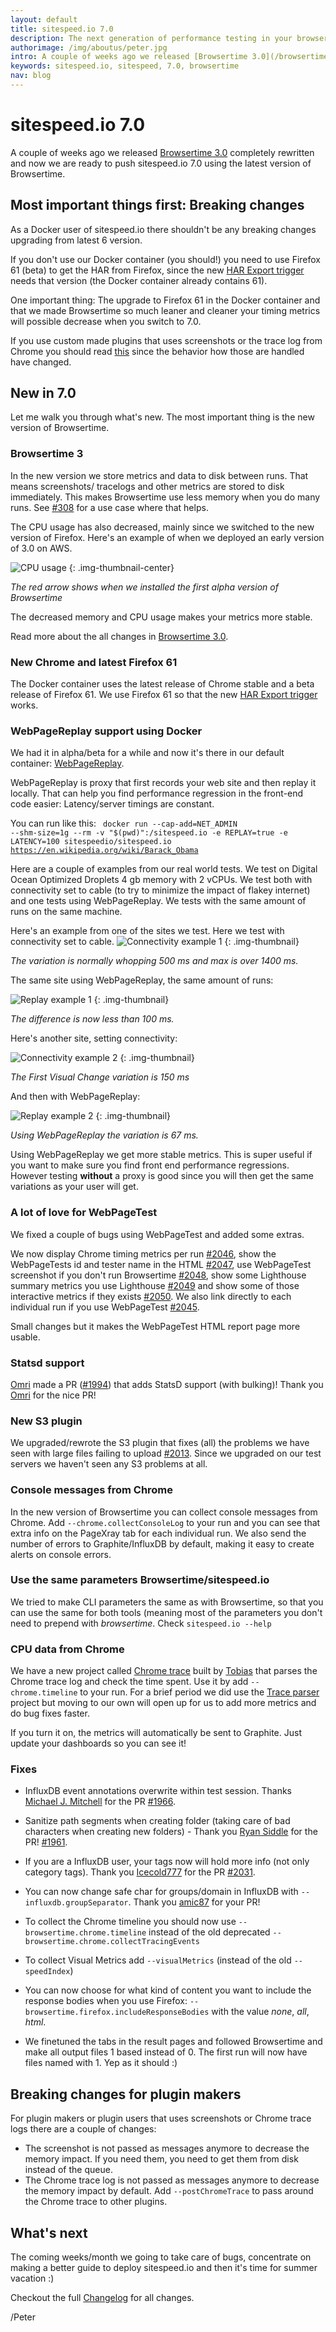 ```yaml
---
layout: default
title: sitespeed.io 7.0
description: The next generation of performance testing in your browser is here!
authorimage: /img/aboutus/peter.jpg
intro: A couple of weeks ago we released [Browsertime 3.0](/browsertime-3.0/) completely rewritten and now we are ready to push sitespeed.io 7.0 using the latest version of Browsertime.
keywords: sitespeed.io, sitespeed, 7.0, browsertime
nav: blog
---
```


# sitespeed.io 7.0
A couple of weeks ago we released [Browsertime 3.0](/browsertime-3.0/) completely rewritten and now we are ready to push sitespeed.io 7.0 using the latest version of Browsertime.

## Most important things first: Breaking changes
As a Docker user of sitespeed.io there shouldn't be any breaking changes upgrading from latest 6 version.

If you don't use our Docker container (you should!) you need to use Firefox 61 (beta) to get the HAR from Firefox, since the new [HAR Export trigger](https://github.com/devtools-html/har-export-trigger) needs that version (the Docker container already contains 61).

One important thing: The upgrade to Firefox 61 in the Docker container and that we made Browsertime so much leaner and cleaner your timing metrics will possible decrease when you switch to 7.0.

If you use custom made plugins that uses screenshots or the trace log from Chrome you should read [this](#breaking-changes-for-plugin-makers) since the behavior how those are handled have changed.


## New in 7.0
Let me walk you through what's new. The most important thing is the new version of Browsertime.

### Browsertime 3
In the new version we store metrics and data to disk between runs. That means screenshots/ tracelogs and other metrics are stored to disk immediately. This makes Browsertime use less memory when you do many runs. See [#308](https://github.com/sitespeedio/browsertime/issues/308) for a use case where that helps.

The CPU usage has also decreased, mainly since we switched to the new version of Firefox. Here's an example of when we deployed an early version of 3.0 on AWS.

![CPU usage]({{site.baseurl}}/img/bt-3.0/cpu-usage.png)
{: .img-thumbnail-center}

<p class="image-info">
 <em class="small center">The red arrow shows when we installed the first alpha version of Browsertime</em>
</p>

The decreased memory and CPU usage makes your metrics more stable.


Read more about the all changes in [Browsertime 3.0](/browsertime-3.0/).

### New Chrome and latest Firefox 61
The Docker container uses the latest release of Chrome stable and a beta release of Firefox 61. We use Firefox 61 so that the new [HAR Export trigger](https://github.com/devtools-html/har-export-trigger) works.

### WebPageReplay support using Docker
We had it in alpha/beta for a while and now it's there in our default container: [WebPageReplay](https://github.com/catapult-project/catapult/blob/master/web_page_replay_go/README.md).

WebPageReplay is proxy that first records your web site and then replay it locally. That can help you find performance regression in the front-end code easier: Latency/server timings are constant.

You can run like this:
<code>
docker run --cap-add=NET_ADMIN --shm-size=1g --rm -v "$(pwd)":/sitespeed.io -e REPLAY=true -e LATENCY=100 sitespeedio/sitespeed.io https://en.wikipedia.org/wiki/Barack_Obama
</code>

Here are a couple of examples from our real world tests. We test on Digital Ocean Optimized Droplets 4 gb memory with 2 vCPUs. We test both with connectivity set to cable (to try to minimize the impact of flakey internet) and one tests using WebPageReplay. We tests with the same amount of runs on the same machine.

Here's an example from one of the sites we test. Here we test with connectivity set to cable.
![Connectivity example 1]({{site.baseurl}}/img/bt-3.0/connectivity-example-1.png)
{: .img-thumbnail}

<p class="image-info">
 <em class="small center">The variation is normally whopping 500 ms and max is over 1400 ms.</em>
</p>

The same site using WebPageReplay, the same amount of runs:

![Replay example 1]({{site.baseurl}}/img/bt-3.0/replay-example-1.png)
{: .img-thumbnail}

<p class="image-info">
 <em class="small center">The difference is now less than 100 ms. </em>
</p>

Here's another site, setting connectivity:

![Connectivity example 2]({{site.baseurl}}/img/bt-3.0/connectivity-example-2.png)
{: .img-thumbnail}

<p class="image-info">
 <em class="small center">The First Visual Change variation is 150 ms</em>
</p>

And then with WebPageReplay:

![Replay example 2]({{site.baseurl}}/img/bt-3.0/replay-example-2.png)
{: .img-thumbnail}

<p class="image-info">
 <em class="small center">Using WebPageReplay the variation is 67 ms.</em>
</p>

Using WebPageReplay we get more stable metrics. This is super useful if you want to make sure you find front end performance regressions. However testing **without** a proxy is good since you will then get the same variations as your user will get.


### A lot of love for WebPageTest
We fixed a couple of bugs using WebPageTest and added some extras.

We now display Chrome timing metrics per run [#2046](https://github.com/sitespeedio/sitespeed.io/pull/2046), show the WebPageTests id and tester name in the HTML [#2047](https://github.com/sitespeedio/sitespeed.io/pull/2047), use WebPageTest screenshot if you don't run Browsertime [#2048](https://github.com/sitespeedio/sitespeed.io/pull/2048), show some Lighthouse summary metrics you use Lighthouse [#2049](https://github.com/sitespeedio/sitespeed.io/pull/2049) and show some of those interactive metrics if they exists [#2050](https://github.com/sitespeedio/sitespeed.io/pull/2050). We also link directly to each individual run if you use WebPageTest [#2045](https://github.com/sitespeedio/sitespeed.io/pull/2045).

Small changes but it makes the WebPageTest HTML report page more usable.

### Statsd support 
[Omri](https://github.com/omrilotan) made a PR ([#1994](https://github.com/sitespeedio/sitespeed.io/pull/1994)) that adds StatsD support (with bulking)! Thank you [Omri](https://github.com/omrilotan) for the nice PR!

### New S3 plugin
We upgraded/rewrote the S3 plugin that fixes (all) the problems we have seen with large files failing to upload [#2013](https://github.com/sitespeedio/sitespeed.io/pull/2013). Since we upgraded on our test servers we haven't seen any S3 problems at all.

### Console messages from Chrome
In the new version of Browsertime you can collect console messages from Chrome. Add <code>--chrome.collectConsoleLog</code> to your run and you can see that extra info on the PageXray tab for each individual run. We also send the number of errors to Graphite/InfluxDB by default, making it easy to create alerts on console errors.

### Use the same parameters Browsertime/sitespeed.io
We tried to make CLI parameters the same as with Browsertime, so that you can use the same for both tools (meaning most of the parameters you don't need to prepend with *browsertime*. Check <code>sitespeed.io --help</code>

### CPU data from Chrome
We have a new project called [Chrome trace](https://github.com/sitespeedio/chrome-trace) built by [Tobias](https://github.com/tobli) that parses the Chrome trace log and check the time spent. Use it by add <code>--chrome.timeline</code> to your run. For a brief period we did use the [Trace parser](https://github.com/WPO-Foundation/trace-parser) project but moving to our own will open up for us to add more metrics and do bug fixes faster.

If you turn it on, the metrics will automatically be sent to Graphite. Just update your dashboards so you can see it!

### Fixes

* InfluxDB event annotations overwrite within test session. Thanks [Michael J. Mitchell](https://github.com/mitchtech) for the PR [#1966](https://github.com/sitespeedio/sitespeed.io/issues/1966).

* Sanitize path segments when creating folder (taking care of bad characters when creating new folders) - Thank you [Ryan Siddle](https://github.com/rsiddle) for the PR! [#1961](https://github.com/sitespeedio/sitespeed.io/pull/1961).

* If you are a InfluxDB user, your tags now will hold more info (not only category tags). Thank you [Icecold777](https://github.com/Icecold777) for the PR [#2031](https://github.com/sitespeedio/sitespeed.io/pull/2031).

* You can now change safe char for groups/domain in InfluxDB with ```--influxdb.groupSeparator```. Thank you [amic87](https://github.com/amic81) for your PR!

* To collect the Chrome timeline you should now use ```--browsertime.chrome.timeline``` instead of the old deprecated ```--browsertime.chrome.collectTracingEvents```

* To collect Visual Metrics add ```--visualMetrics``` (instead of the old ```--speedIndex```)

* You can now choose for what kind of content you want to include the response bodies when you use Firefox: ```--browsertime.firefox.includeResponseBodies``` with the value *none*, *all*, *html*. 

* We finetuned the tabs in the result pages and followed Browsertime and make all output files 1 based instead of 0. The first run will now have files named with 1. Yep as it should :)

## Breaking changes for plugin makers
For plugin makers or plugin users that uses screenshots or Chrome trace logs there are a couple of changes:

* The screenshot is not passed as messages anymore to decrease the memory impact. If you need them, you need to get them from disk instead of the queue.
* The Chrome trace log is not passed as messages anymore to decrease the memory impact by default. Add ```--postChromeTrace``` to pass around the Chrome trace to other plugins.

## What's next
The coming weeks/month we going to take care of bugs, concentrate on making a better guide to deploy sitespeed.io and then it's time for summer vacation :)

Checkout the full [Changelog](https://github.com/sitespeedio/sitespeed.io/blob/master/CHANGELOG.md) for all changes.

/Peter